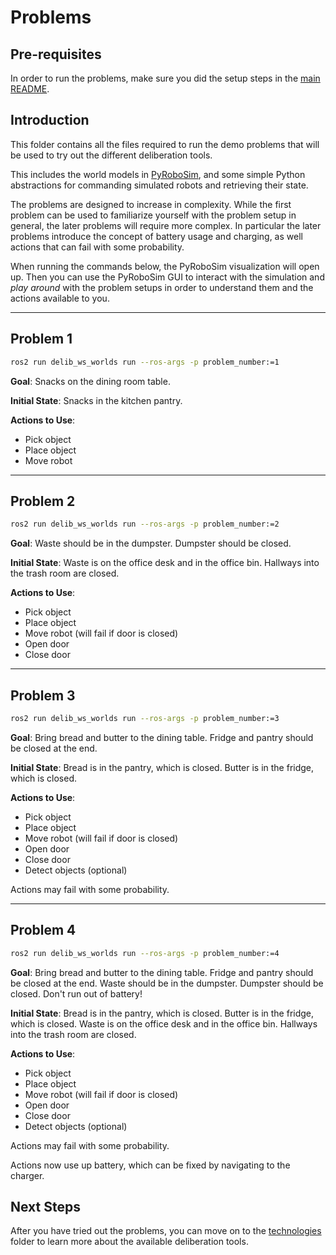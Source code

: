# Problems

## Pre-requisites

In order to run the problems, make sure you did the setup steps in the [main README](../README.md).

## Introduction

This folder contains all the files required to run the demo problems that will be used to try out the different deliberation tools.

This includes the world models in [PyRoboSim](https://github.com/sea-bass/pyrobosim), and some simple Python abstractions for commanding simulated robots and retrieving their state.

The problems are designed to increase in complexity.
While the first problem can be used to familiarize yourself with the problem setup in general, the later problems will require more complex.
In particular the later problems introduce the concept of battery usage and charging, as well actions that can fail with some probability.

When running the commands below, the PyRoboSim visualization will open up.
Then you can use the PyRoboSim GUI to interact with the simulation and _play around_ with the problem setups in order to understand them and the actions available to you.

---

## Problem 1

```bash
ros2 run delib_ws_worlds run --ros-args -p problem_number:=1
```

**Goal**:
Snacks on the dining room table.

**Initial State**:
Snacks in the kitchen pantry.

**Actions to Use**:

* Pick object
* Place object
* Move robot

---

## Problem 2

```bash
ros2 run delib_ws_worlds run --ros-args -p problem_number:=2
```

**Goal**:
Waste should be in the dumpster.
Dumpster should be closed.

**Initial State**:
Waste is on the office desk and in the office bin.
Hallways into the trash room are closed.

**Actions to Use**:

* Pick object
* Place object
* Move robot
    (will fail if door is closed)
* Open door
* Close door

---

## Problem 3

```bash
ros2 run delib_ws_worlds run --ros-args -p problem_number:=3
```

**Goal**:
Bring bread and butter to the dining table.
Fridge and pantry should be closed at the end.

**Initial State**:
Bread is in the pantry, which is closed.
Butter is in the fridge, which is closed.

**Actions to Use**:

* Pick object
* Place object
* Move robot
    (will fail if door is closed)
* Open door
* Close door
* Detect objects (optional)

Actions may fail with some probability.

---

## Problem 4

```bash
ros2 run delib_ws_worlds run --ros-args -p problem_number:=4
```

**Goal**:
Bring bread and butter to the dining table.
Fridge and pantry should be closed at the end.
Waste should be in the dumpster.
Dumpster should be closed.
Don't run out of battery!

**Initial State**:
Bread is in the pantry, which is closed.
Butter is in the fridge, which is closed.
Waste is on the office desk and in the office bin.
Hallways into the trash room are closed.

**Actions to Use**:

* Pick object
* Place object
* Move robot
    (will fail if door is closed)
* Open door
* Close door
* Detect objects (optional)

Actions may fail with some probability.

Actions now use up battery, which can be fixed by navigating to the charger.

## Next Steps

After you have tried out the problems, you can move on to the [technologies](../technologies/README.md) folder to learn more about the available deliberation tools.
